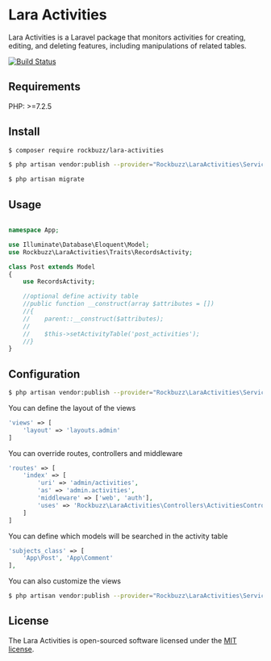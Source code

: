 # Lara Activities

Lara Activities is a Laravel package that monitors activities for creating, editing, and deleting features, including manipulations of related tables.

[![Build Status](https://travis-ci.org/rockbuzz/lara-activities.svg?branch=master)](https://travis-ci.org/rockbuzz/lara-activities)

## Requirements

PHP: >=7.2.5

## Install

```bash
$ composer require rockbuzz/lara-activities
```
```bash
$ php artisan vendor:publish --provider="Rockbuzz\LaraActivities\ServiceProvider" --tag=migrations
```
```bash
$ php artisan migrate
```
## Usage

```php

namespace App;

use Illuminate\Database\Eloquent\Model;
use Rockbuzz\LaraActivities\Traits\RecordsActivity;

class Post extends Model
{
    use RecordsActivity;

    //optional define activity table
    //public function __construct(array $attributes = [])
    //{
    //    parent::__construct($attributes);
    //
    //    $this->setActivityTable('post_activities');
    //}
}
```

## Configuration

```bash
$ php artisan vendor:publish --provider="Rockbuzz\LaraActivities\ServiceProvider" --tag=config
```
You can define the layout of the views
```php
'views' => [
    'layout' => 'layouts.admin'
]
```

You can override routes, controllers and middleware
```php
'routes' => [
    'index' => [
        'uri' => 'admin/activities',
        'as' => 'admin.activities',
        'middleware' => ['web', 'auth'],
        'uses' => 'Rockbuzz\LaraActivities\Controllers\ActivitiesController@index'
    ]
]
```

You can define which models will be searched in the activity table
```php
'subjects_class' => [
    'App\Post', 'App\Comment'
],

```

You can also customize the views
```bash
$ php artisan vendor:publish --provider="Rockbuzz\LaraActivities\ServiceProvider" --tag=views
```

## License

The Lara Activities is open-sourced software licensed under the [MIT license](https://opensource.org/licenses/MIT).